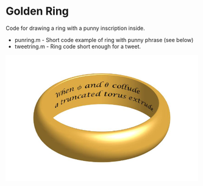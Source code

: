 # Golden Ring

Code for drawing a ring with a punny inscription inside.

- punring.m - Short code example of ring with punny phrase (see below)
- tweetring.m - Ring code short enough for a tweet.

![Ring with Pun](./pun-ring.jpg)


